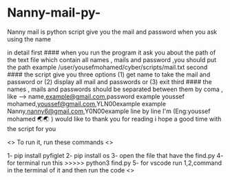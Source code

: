 # Nanny-mail-py-
Nanny mail is python script give you the mail and password when you ask using the name

in detail
first  ####   when you run the program it ask you about the path of the text file which contain all names , mails and password ,you should put the                  path example /user/yousefmohamed/cyber/scripts/mail.txt
second ####   the script give you three options (1) get name to take the mail and password  or (2) 
              display all mail and passwords or (3) exit
third  ####   the names , mails and passwords should be separated between them by coma , like --> name,example@gmail.com,password
 example     youssef mohamed,youssef@gmail.com,YLN00example
 example     Nanny,nanny6@gmail.com,Y0N00example
 line by line 
I'm (Eng:youssef mohamed 🌏🌏 ) would like to thank you for reading i hope a good time with the script for you

<> To run it, run these commands <>

1- pip install pyfiglet
2- pip install os
3- open the file that have the find.py
4- for terminal run this >>>>>   python3 find.py
5- for vscode run 1,2,command in the terminal of it and then run the code <>
